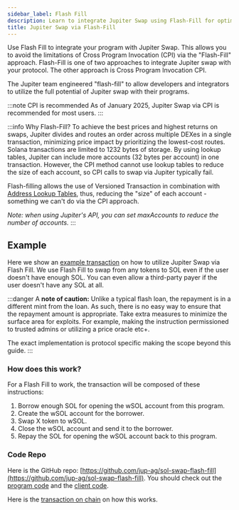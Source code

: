 ```yaml
---
sidebar_label: Flash Fill
description: Learn to integrate Jupiter Swap using Flash-Fill for optimal crypto transactions. Discover unmatched efficiency!
title: Jupiter Swap via Flash-Fill
---
```


<head>
    <title>Jupiter Swap Flash Fill Documentation: Full Explanation</title>
    <meta name="twitter:card" content="summary" />
</head>



Use Flash Fill to integrate your program with Jupiter Swap. This allows you to avoid the limitations of Cross Program Invocation (CPI) via the "Flash-Fill" approach. Flash-Fill is one of two approaches to integrate Jupiter swap with your protocol. The other approach is Cross Program Invocation CPI.

The Jupiter team engineered "flash-fill" to allow developers and integrators to utilize the full potential of Jupiter swap with their programs.

:::note CPI is recommended
As of January 2025, Jupiter Swap via CPI is recommended for most users.
:::

:::info Why Flash-Fill?
To achieve the best prices and highest returns on swaps, Jupiter divides and routes an order across multiple DEXes in a single transaction, minimizing price impact by prioritizing the lowest-cost routes. Solana transactions are limited to 1232 bytes of storage. By using lookup tables, Jupiter can include more accounts (32 bytes per account) in one transaction. However, the CPI method cannot use lookup tables to reduce the size of each account, so CPI calls to swap via Jupiter typically fail.

Flash-filling allows the use of Versioned Transaction in combination with [Address Lookup Tables](https://docs.solana.com/developing/lookup-tables), thus, reducing the "size" of each account - something we can't do via the CPI approach.

_Note: when using Jupiter's API, you can set maxAccounts to reduce the number of accounts._
:::

## Example

Here we show an [example transaction](https://solscan.io/tx/4psWiUFGdRhKqi1UXSWrpoM3RCJWAXpz6CTpsd5fZwjr8nEpLiZVuiyaERj95hUNnm6dhfxircLgAqCbHV3wCVpT) on how to utilize Jupiter Swap via Flash Fill. We use Flash Fill to swap from any tokens to SOL even if the user doesn't have enough SOL. You can even allow a third-party payer if the user doesn't have any SOL at all.

:::danger
A **note of caution:** Unlike a typical flash loan, the repayment is in a different mint from the loan. As such, there is no easy way to ensure that the repayment amount is appropriate. Take extra measures to minimize the surface area for exploits. For example, making the instruction permissioned to trusted admins or utilizing a price oracle etc+.

The exact implementation is protocol specific making the scope beyond this guide.
:::

### How does this work?
For a Flash Fill to work, the transaction will be composed of these instructions:

1. Borrow enough SOL for opening the wSOL account from this program.
2. Create the wSOL account for the borrower.
3. Swap X token to wSOL.
4. Close the wSOL account and send it to the borrower.
5. Repay the SOL for opening the wSOL account back to this program.

### Code Repo

Here is the GitHub repo: [https://github.com/jup-ag/sol-swap-flash-fill](https://github.com/jup-ag/sol-swap-flash-fill). You should check out the [program code](https://github.com/jup-ag/sol-swap-flash-fill/blob/main/programs/flash-fill/src/lib.rs) and the [client code](https://github.com/jup-ag/sol-swap-flash-fill/blob/main/cli/flash-fill.ts).

Here is the [transaction on chain](https://solscan.io/tx/4psWiUFGdRhKqi1UXSWrpoM3RCJWAXpz6CTpsd5fZwjr8nEpLiZVuiyaERj95hUNnm6dhfxircLgAqCbHV3wCVpT) on how this works.